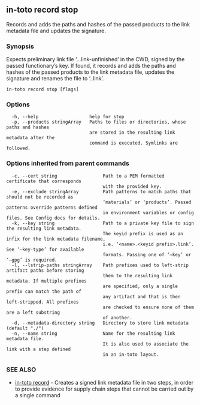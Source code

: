 ## in-toto record stop

Records and adds the paths and hashes of the passed products to the link metadata file and updates the signature.

### Synopsis

Expects preliminary link file ‘.<name>.<keyid prefix>.link-unfinished’ in the CWD,
signed by the passed functionary’s key. If found, it records
and adds the paths and hashes of the passed products to the
link metadata file, updates the signature and renames the
file to ‘<name>.<keyid prefix>.link’.

```
in-toto record stop [flags]
```

### Options

```
  -h, --help                   help for stop
  -p, --products stringArray   Paths to files or directories, whose paths and hashes
                               are stored in the resulting link metadata after the
                               command is executed. Symlinks are followed.
```

### Options inherited from parent commands

```
  -c, --cert string                 Path to a PEM formatted certificate that corresponds
                                    with the provided key.
  -e, --exclude stringArray         Path patterns to match paths that should not be recorded as 
                                    ‘materials’ or ‘products’. Passed patterns override patterns defined
                                    in environment variables or config files. See Config docs for details.
  -k, --key string                  Path to a private key file to sign the resulting link metadata.
                                    The keyid prefix is used as an infix for the link metadata filename,
                                    i.e. ‘<name>.<keyid prefix>.link’. See ‘–key-type’ for available
                                    formats. Passing one of ‘–key’ or ‘–gpg’ is required.
  -l, --lstrip-paths stringArray    Path prefixes used to left-strip artifact paths before storing
                                    them to the resulting link metadata. If multiple prefixes
                                    are specified, only a single prefix can match the path of
                                    any artifact and that is then left-stripped. All prefixes
                                    are checked to ensure none of them are a left substring
                                    of another.
  -d, --metadata-directory string   Directory to store link metadata (default "./")
  -n, --name string                 Name for the resulting link metadata file.
                                    It is also used to associate the link with a step defined
                                    in an in-toto layout.
```

### SEE ALSO

* [in-toto record](in-toto_record.md)	 - Creates a signed link metadata file in two steps, in order to provide
              evidence for supply chain steps that cannot be carried out by a single command

